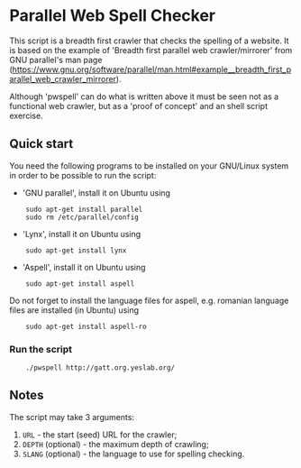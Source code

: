 Parallel Web Spell Checker
==========================

This script is a breadth first crawler that checks the spelling of a website. 
It is based on the example of 'Breadth first parallel web crawler/mirrorer' from GNU parallel's man page (https://www.gnu.org/software/parallel/man.html#example__breadth_first_parallel_web_crawler_mirrorer).

Although 'pwspell' can do what is written above it must be seen not as a functional web crawler, but as a 'proof of concept' and an shell script exercise.

Quick start
-----------

You need the following programs to be installed on your GNU/Linux system in order to be possible to run the script:

* 'GNU parallel', install it on Ubuntu using

```
    sudo apt-get install parallel
    sudo rm /etc/parallel/config
```
* 'Lynx', install it on Ubuntu using

```
    sudo apt-get install lynx
```
* 'Aspell', install it on Ubuntu using

```
    sudo apt-get install aspell   
```
Do not forget to install the language files for aspell, e.g. romanian language files are installed (in Ubuntu) using
``` 
    sudo apt-get install aspell-ro
```

### Run the script

```
    ./pwspell http://gatt.org.yeslab.org/
```

Notes
-----

The script may take 3 arguments:

1. `URL` - the start (seed) URL for the crawler;
2. `DEPTH` (optional) - the maximum depth of crawling;
3. `SLANG` (optional) - the language to use for spelling checking.
